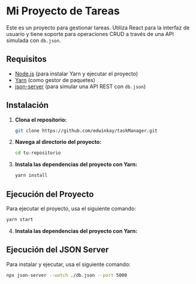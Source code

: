 # Mi Proyecto de Tareas

Este es un proyecto para gestionar tareas. Utiliza React para la interfaz de usuario y tiene soporte para operaciones CRUD a través de una API simulada con `db.json`.

## Requisitos

- [Node.js](https://nodejs.org/) (para instalar Yarn y ejecutar el proyecto)
- [Yarn](https://classic.yarnpkg.com/en/docs/install/) (como gestor de paquetes)
- [json-server](https://github.com/typicode/json-server) (para simular una API REST con `db.json`)

## Instalación

1. **Clona el repositorio:**

    ```bash
    git clone https://github.com/edwinkay/taskManager.git
    ```

2. **Navega al directorio del proyecto:**

    ```bash
    cd tu-repositorio
    ```

3. **Instala las dependencias del proyecto con Yarn:**

    ```bash
    yarn install
    ```

## Ejecución del Proyecto

Para ejecutar el proyecto, usa el siguiente comando:

```bash
yarn start
```

4. **Instala las dependencias del proyecto con Yarn:**

## Ejecución del JSON Server

Para instalar y ejecutar, usa el siguiente comando:

```bash
npx json-server --watch ./db.json --port 5000
```
